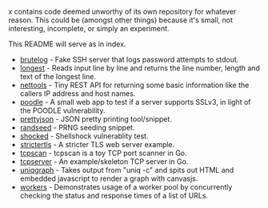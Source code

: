 x contains code deemed unworthy of its own repository for whatever reason. This could be (amongst other things) because it's small, not interesting, incomplete, or simply an experiment.

This README will serve as in index.

* [brutelog](https://github.com/bruston/x/tree/master/brutelog) - Fake SSH server that logs password attempts to stdout.
* [longest](https://github.com/bruston/x/tree/master/longest) - Reads input line by line and returns the line number, length and text of the longest line.
* [nettools](https://github.com/bruston/x/tree/master/nettools) - Tiny REST API for returning some basic information like the callers IP address and host names.
* [poodle](https://github.com/bruston/x/tree/master/poodle) - A small web app to test if a server supports SSLv3, in light of the POODLE vulnerability.
* [prettyjson](https://github.com/bruston/x/tree/master/prettyjson) - JSON pretty printing tool/snippet.
* [randseed](https://github.com/bruston/x/tree/master/randseed) - PRNG seeding snippet.
* [shocked](https://github.com/bruston/x/tree/master/shocked) - Shellshock vulnerablity test.
* [strictertls](https://github.com/bruston/x/tree/master/strictertls) - A stricter TLS web server example.
* [tcpscan](https://github.com/bruston/x/tree/master/tcpscan) - tcpscan is a toy TCP port scanner in Go.
* [tcpserver](https://github.com/bruston/x/tree/master/tcpserver) - An example/skeleton TCP server in Go.
* [uniqgraph](https://github.com/bruston/x/tree/master/uniqgraph) - Takes output from "uniq -c" and spits out HTML and embedded javascript to render a graph with canvasjs.
* [workers](https://github.com/bruston/x/tree/master/workers) - Demonstrates usage of a worker pool by concurrently checking the status and response times of a list of URLs.
